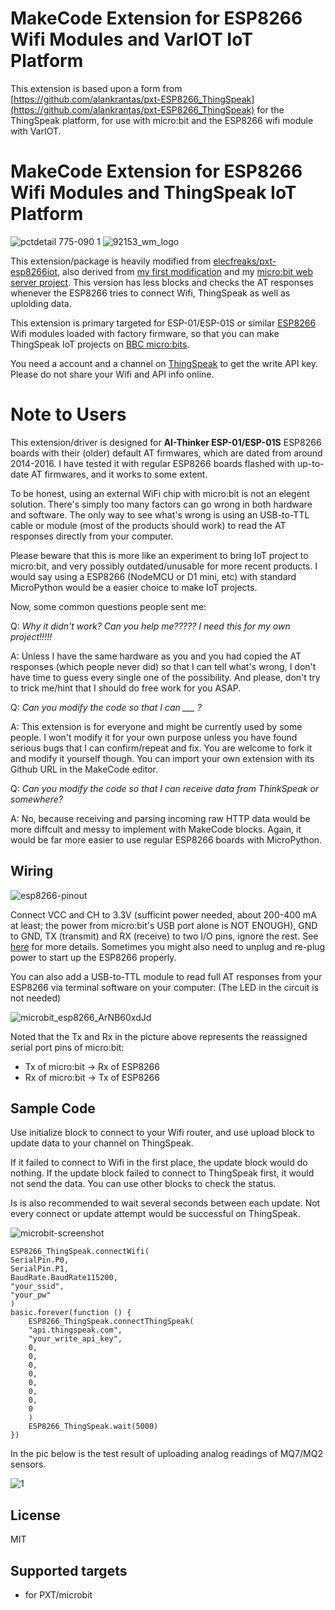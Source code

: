 # MakeCode Extension for ESP8266 Wifi Modules and VarIOT IoT Platform

This extension is based upon a form from [https://github.com/alankrantas/pxt-ESP8266_ThingSpeak](https://github.com/alankrantas/pxt-ESP8266_ThingSpeak) for the ThingSpeak platform, for use with micro:bit and the ESP8266 wifi module with VarIOT.

# MakeCode Extension for ESP8266 Wifi Modules and ThingSpeak IoT Platform

![pctdetail 775-090 1](https://user-images.githubusercontent.com/44191076/50425186-76ada780-08ac-11e9-956c-9ebd6be09bb2.jpg)
![92153_wm_logo](https://user-images.githubusercontent.com/44191076/58067910-d68d4d80-7bc1-11e9-9ea8-5605837dd5d5.png)

This extension/package is heavily modified from [elecfreaks/pxt-esp8266iot](https://github.com/elecfreaks/pxt-esp8266iot), also derived from [my first modification](https://github.com/alankrantas/pxt-esp8266iot) and my [micro:bit web server project](https://www.hackster.io/alankrantas/wifi-web-server-on-bbc-micro-bit-and-esp-01-esp8266-498e0d). This version has less blocks and checks the AT responses whenever the ESP8266 tries to connect Wifi, ThingSpeak as well as uplolding data.

This extension is primary targeted for ESP-01/ESP-01S or similar [ESP8266](https://github.com/esp8266/esp8266-wiki/wiki) Wifi modules loaded with factory firmware, so that you can make ThingSpeak IoT projects on [BBC micro:bits](https://microbit.org/).

You need a account and a channel on [ThingSpeak](https://thingspeak.com/) to get the write API key. Please do not share your Wifi and API info online.

# Note to Users

This extension/driver is designed for **AI-Thinker ESP-01/ESP-01S** ESP8266 boards with their (older) default AT firmwares, which are dated from around 2014-2016. I have tested it with regular ESP8266 boards flashed with up-to-date AT firmwares, and it works to some extent. 

To be honest, using an external WiFi chip with micro:bit is not an elegent solution. There's simply too many factors can go wrong in both hardware and software. The only way to see what's wrong is using an USB-to-TTL cable or module (most of the products should work) to read the AT responses directly from your computer.

Please beware that this is more like an experiment to bring IoT project to micro:bit, and very possibly outdated/unusable for more recent products. I would say using a ESP8266 (NodeMCU or D1 mini, etc) with standard MicroPython would be a easier choice to make IoT projects.

Now, some common questions people sent me:

Q: <i>Why it didn't work? Can you help me????? I need this for my own project!!!!!</i>

A: Unless I have the same hardware as you and you had copied the AT responses (which people never did) so that I can tell what's wrong, I don't have time to guess every single one of the possibility. And please, don't try to trick me/hint that I should do free work for you ASAP.

Q: <i>Can you modify the code so that I can ___ ?</i>

A: This extension is for everyone and might be currently used by some people. I won't modify it for your own purpose unless you have found serious bugs that I can confirm/repeat and fix. You are welcome to fork it and modify it yourself though. You can import your own extension with its Github URL in the MakeCode editor.

Q: <i>Can you modify the code so that I can receive data from ThinkSpeak or somewhere?</i>

A: No, because receiving and parsing incoming raw HTTP data would be more diffcult and messy to implement with MakeCode blocks. Again, it would be far more easier to use regular ESP8266 boards with MicroPython.

## Wiring

![esp8266-pinout](https://user-images.githubusercontent.com/44191076/50428909-fc097a00-08f5-11e9-91f1-921d1b957f29.png)

Connect VCC and CH to 3.3V (sufficint power needed, about 200-400 mA at least; the power from micro:bit's USB port alone is NOT ENOUGH), GND to GND, TX (transmit) and RX (receive) to two I/O pins, ignore the rest. See [here](https://components101.com/wireless/esp8266-pinout-configuration-features-datasheet) for more details. Sometimes you might also need to unplug and re-plug power to start up the ESP8266 properly.

You can also add a USB-to-TTL module to read full AT responses from your ESP8266 via terminal software on your computer: (The LED in the circuit is not needed)

![microbit_esp8266_ArNB60xdJd](https://user-images.githubusercontent.com/44191076/57862847-9c235980-782b-11e9-9588-3e7fe76342ee.png)

Noted that the Tx and Rx in the picture above represents the reassigned serial port pins of micro:bit:

* Tx of micro:bit -> Rx of ESP8266
* Rx of micro:bit -> Tx of ESP8266

## Sample Code

Use initialize block to connect to your Wifi router, and use upload block to update data to your channel on ThingSpeak.

If it failed to connect to Wifi in the first place, the update block would do nothing. If the update block failed to connect to ThingSpeak first, it would not send the data. You can use other blocks to check the status.

Is is also recommended to wait several seconds between each update. Not every connect or update attempt would be successful on ThingSpeak.

![microbit-screenshot](https://user-images.githubusercontent.com/44191076/58189752-a642cd80-7ced-11e9-8557-3be87aa795fa.png)

```blocks
ESP8266_ThingSpeak.connectWifi(
SerialPin.P0,
SerialPin.P1,
BaudRate.BaudRate115200,
"your_ssid",
"your_pw"
)
basic.forever(function () {
    ESP8266_ThingSpeak.connectThingSpeak(
    "api.thingspeak.com",
    "your_write_api_key",
    0,
    0,
    0,
    0,
    0,
    0,
    0,
    0
    )
    ESP8266_ThingSpeak.wait(5000)
})
```

In the pic below is the test result of uploading analog readings of MQ7/MQ2 sensors.

![1](https://user-images.githubusercontent.com/44191076/57868088-e52bdb80-7834-11e9-8c8a-29c5932cd8ab.jpg)

## License

MIT

## Supported targets

* for PXT/microbit
